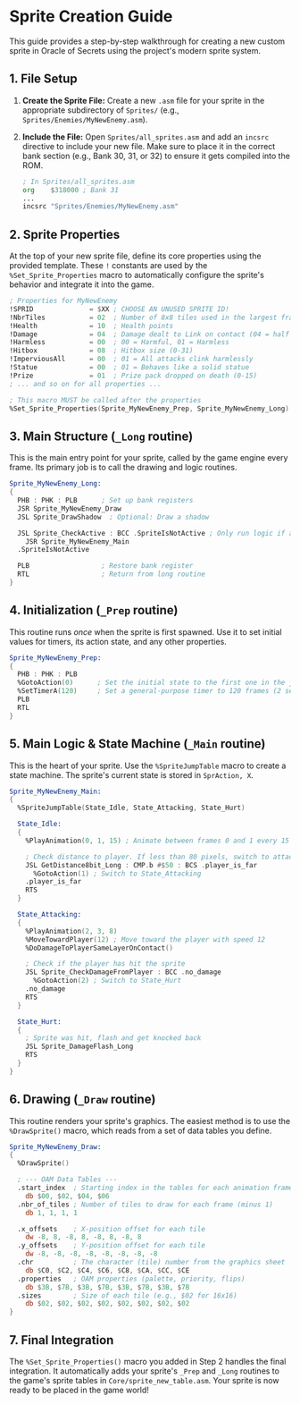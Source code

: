 # Sprite Creation Guide

This guide provides a step-by-step walkthrough for creating a new custom sprite in Oracle of Secrets using the project's modern sprite system.

## 1. File Setup

1.  **Create the Sprite File:** Create a new `.asm` file for your sprite in the appropriate subdirectory of `Sprites/` (e.g., `Sprites/Enemies/MyNewEnemy.asm`).
2.  **Include the File:** Open `Sprites/all_sprites.asm` and add an `incsrc` directive to include your new file. Make sure to place it in the correct bank section (e.g., Bank 30, 31, or 32) to ensure it gets compiled into the ROM.

    ```asm
    ; In Sprites/all_sprites.asm
    org    $318000 ; Bank 31
    ...
    incsrc "Sprites/Enemies/MyNewEnemy.asm"
    ```

## 2. Sprite Properties

At the top of your new sprite file, define its core properties using the provided template. These `!` constants are used by the `%Set_Sprite_Properties` macro to automatically configure the sprite's behavior and integrate it into the game.

```asm
; Properties for MyNewEnemy
!SPRID              = $XX ; CHOOSE AN UNUSED SPRITE ID!
!NbrTiles           = 02  ; Number of 8x8 tiles used in the largest frame
!Health             = 10  ; Health points
!Damage             = 04  ; Damage dealt to Link on contact (04 = half a heart)
!Harmless           = 00  ; 00 = Harmful, 01 = Harmless
!Hitbox             = 08  ; Hitbox size (0-31)
!ImperviousAll      = 00  ; 01 = All attacks clink harmlessly
!Statue             = 00  ; 01 = Behaves like a solid statue
!Prize              = 01  ; Prize pack dropped on death (0-15)
; ... and so on for all properties ...

; This macro MUST be called after the properties
%Set_Sprite_Properties(Sprite_MyNewEnemy_Prep, Sprite_MyNewEnemy_Long)
```

## 3. Main Structure (`_Long` routine)

This is the main entry point for your sprite, called by the game engine every frame. Its primary job is to call the drawing and logic routines.

```asm
Sprite_MyNewEnemy_Long:
{
  PHB : PHK : PLB      ; Set up bank registers
  JSR Sprite_MyNewEnemy_Draw
  JSL Sprite_DrawShadow  ; Optional: Draw a shadow

  JSL Sprite_CheckActive : BCC .SpriteIsNotActive ; Only run logic if active
    JSR Sprite_MyNewEnemy_Main
  .SpriteIsNotActive

  PLB                  ; Restore bank register
  RTL                  ; Return from long routine
}
```

## 4. Initialization (`_Prep` routine)

This routine runs *once* when the sprite is first spawned. Use it to set initial values for timers, its action state, and any other properties.

```asm
Sprite_MyNewEnemy_Prep:
{
  PHB : PHK : PLB
  %GotoAction(0)      ; Set the initial state to the first one in the jump table
  %SetTimerA(120)     ; Set a general-purpose timer to 120 frames (2 seconds)
  PLB
  RTL
}
```

## 5. Main Logic & State Machine (`_Main` routine)

This is the heart of your sprite. Use the `%SpriteJumpTable` macro to create a state machine. The sprite's current state is stored in `SprAction, X`.

```asm
Sprite_MyNewEnemy_Main:
{
  %SpriteJumpTable(State_Idle, State_Attacking, State_Hurt)

  State_Idle:
  {
    %PlayAnimation(0, 1, 15) ; Animate between frames 0 and 1 every 15 game frames

    ; Check distance to player. If less than 80 pixels, switch to attacking state.
    JSL GetDistance8bit_Long : CMP.b #$50 : BCS .player_is_far
      %GotoAction(1) ; Switch to State_Attacking
    .player_is_far
    RTS
  }

  State_Attacking:
  {
    %PlayAnimation(2, 3, 8)
    %MoveTowardPlayer(12) ; Move toward the player with speed 12
    %DoDamageToPlayerSameLayerOnContact()

    ; Check if the player has hit the sprite
    JSL Sprite_CheckDamageFromPlayer : BCC .no_damage
      %GotoAction(2) ; Switch to State_Hurt
    .no_damage
    RTS
  }

  State_Hurt:
  {
    ; Sprite was hit, flash and get knocked back
    JSL Sprite_DamageFlash_Long
    RTS
  }
}
```

## 6. Drawing (`_Draw` routine)

This routine renders your sprite's graphics. The easiest method is to use the `%DrawSprite()` macro, which reads from a set of data tables you define.

```asm
Sprite_MyNewEnemy_Draw:
{
  %DrawSprite()

  ; --- OAM Data Tables ---
  .start_index  ; Starting index in the tables for each animation frame
    db $00, $02, $04, $06
  .nbr_of_tiles ; Number of tiles to draw for each frame (minus 1)
    db 1, 1, 1, 1

  .x_offsets    ; X-position offset for each tile
    dw -8, 8, -8, 8, -8, 8, -8, 8
  .y_offsets    ; Y-position offset for each tile
    dw -8, -8, -8, -8, -8, -8, -8, -8
  .chr          ; The character (tile) number from the graphics sheet
    db $C0, $C2, $C4, $C6, $C8, $CA, $CC, $CE
  .properties   ; OAM properties (palette, priority, flips)
    db $3B, $7B, $3B, $7B, $3B, $7B, $3B, $7B
  .sizes        ; Size of each tile (e.g., $02 for 16x16)
    db $02, $02, $02, $02, $02, $02, $02, $02
}
```

## 7. Final Integration

The `%Set_Sprite_Properties()` macro you added in Step 2 handles the final integration. It automatically adds your sprite's `_Prep` and `_Long` routines to the game's sprite tables in `Core/sprite_new_table.asm`. Your sprite is now ready to be placed in the game world!